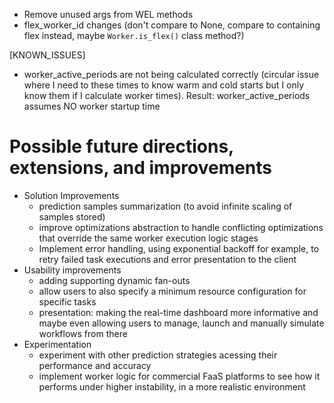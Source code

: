- Remove unused args from WEL methods
- flex_worker_id changes (don't compare to None, compare to containing flex instead, maybe `Worker.is_flex()` class method?)

[KNOWN_ISSUES]
- worker_active_periods are not being calculated correctly (circular issue where I need to these times to know warm and cold starts but I only know them if I calculate worker times). Result: worker_active_periods assumes NO worker startup time

# Possible future directions, extensions, and improvements
- Solution Improvements
    - prediction samples summarization (to avoid infinite scaling of samples stored)
    - improve optimizations abstraction to handle conflicting optimizations that override the same worker execution logic stages
    - Implement error handling, using exponential backoff for example, to retry failed task executions and error presentation to the client
- Usability improvements
    - adding supporting dynamic fan-outs
    - allow users to also specify a minimum resource configuration for specific tasks
    - presentation: making the real-time dashboard more informative and maybe even allowing users to manage, launch and manually simulate workflows from there
- Experimentation
    - experiment with other prediction strategies acessing their performance and accuracy
    - implement worker logic for commercial FaaS platforms to see how it performs under higher instability, in a more realistic environment